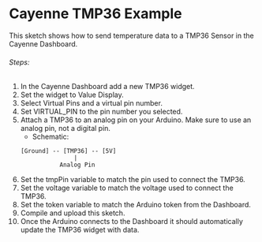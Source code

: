 # Cayenne TMP36 Example

This sketch shows how to send temperature data to a TMP36 Sensor in the Cayenne Dashboard.

###### Steps:
1. In the Cayenne Dashboard add a new TMP36 widget.
2. Set the widget to Value Display.
3. Select Virtual Pins and a virtual pin number.
4. Set VIRTUAL_PIN to the pin number you selected.
5. Attach a TMP36 to an analog pin on your Arduino. Make sure to use an analog pin, not a digital pin.
   * Schematic:
   ```
   [Ground] -- [TMP36] -- [5V]
                  |
              Analog Pin
   ```
6. Set the tmpPin variable to match the pin used to connect the TMP36.
7. Set the voltage variable to match the voltage used to connect the TMP36.
8. Set the token variable to match the Arduino token from the Dashboard.
9. Compile and upload this sketch.
10. Once the Arduino connects to the Dashboard it should automatically update the TMP36 widget with data.